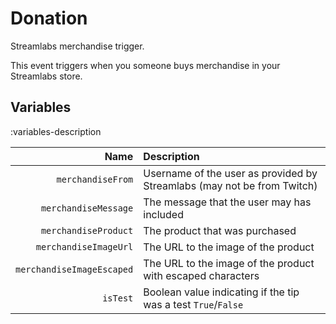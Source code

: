 # Donation
Streamlabs merchandise trigger.

This event triggers when you someone buys merchandise in your Streamlabs store.

## Variables
:variables-description

Name | Description
----:|:------------
`merchandiseFrom` | Username of the user as provided by Streamlabs (may not be from Twitch)
`merchandiseMessage` | The message that the user may has included
`merchandiseProduct` | The product that was purchased
`merchandiseImageUrl` | The URL to the image of the product
`merchandiseImageEscaped` | The URL to the image of the product with escaped characters
`isTest` | Boolean value indicating if the tip was a test `True`/`False`